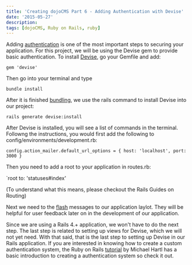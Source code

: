 ```yaml
---
title: 'Creating dojoCMS Part 6 - Adding Authentication with Devise'
date: '2015-05-27'
description:
tags: [dojoCMS, Ruby on Rails, ruby]
---
```


Adding [authentication](http://www.gotealeaf.com/blog/authentication-methods-in-rails) is one of the most important steps to securing your application. For this project, we will be using the Devise gem to provide basic authentication. To install [Devise](https://github.com/plataformatec/devise), go your Gemfile and add:

`gem 'devise'`

Then go into your terminal and type 

`bundle install`

After it is finished [bundling](http://bundler.io/deploying.html), we use the rails command to install Devise into our project:

`rails generate devise:install`

After Devise is installed, you will see a list of commands in the terminal.
Followng the instructions, you would first add the following to 
config/environments/development.rb:

`config.action_mailer.default_url_options = { host: 'localhost', port: 3000 }`

Then you need to add a root to your application in routes.rb:

`root to: 'statuses#index'

(To understand what this means, please checkout the Rails Guides on Routing)

Next we need to the [flash](http://guides.rubyonrails.org/action_controller_overview.html#the-flash) messages to our application laylot. They will be helpful for user feedback later on in the development of our application.

Since we are using a Rails 4.+ application, we won't have to do the next step.
The last step is related to setting up views for Devise, which we will not yet
need. With that said, that is the last step to setting up Devise in our Rails
application. If you are interested in knowing how to create a custom authentication
system, the Ruby on Rails [tutorial](https://www.railstutorial.org/) by Michael Hartl has a basic introduction to creating a authentication system so check it out. 
